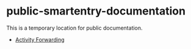 # public-smartentry-documentation

This is a temporary location for public documentation. 

* [Activity Forwarding](activity_redirect/README.md)
